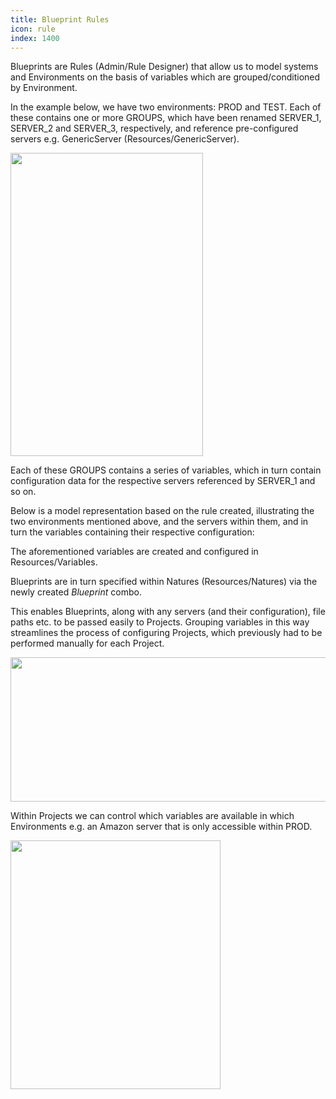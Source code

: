 ```yaml
---
title: Blueprint Rules
icon: rule
index: 1400
---
```


Blueprints are Rules (Admin/Rule Designer) that allow us to model systems and
Environments on the basis of variables which are grouped/conditioned by
Environment.

In the example below, we have two environments: PROD and TEST. Each of these
contains one or more GROUPS, which have been renamed SERVER_1, SERVER_2 and
SERVER_3, respectively, and reference pre-configured servers e.g. GenericServer
(Resources/GenericServer).

<img src="/static/images/docs/blueprint/blueprint.png" style="width: 308px; height: 485px" />

Each of these GROUPS contains a series of variables, which in turn contain
configuration data for the respective servers referenced by SERVER_1 and so on.

Below is a model representation based on the rule created, illustrating the two
environments mentioned above, and the servers within them, and in turn the
variables containing their respective configuration:

The aforementioned variables are created and configured in Resources/Variables.

Blueprints are in turn specified within Natures (Resources/Natures) via the
newly created _Blueprint_ combo.

This enables Blueprints, along with any servers (and their configuration), file
paths etc. to be passed easily to Projects. Grouping variables in this way
streamlines the process of configuring Projects, which previously had to be
performed manually for each Project.

<img src="/static/images/docs/blueprint/blueprint2.png" style="width: 711px; height: 231px" />

Within Projects we can control which variables are available in which
Environments e.g. an Amazon server that is only accessible within PROD.

<img src="/static/images/docs/blueprint/blueprint3.png" style="width: 336px; height: 398px" />
